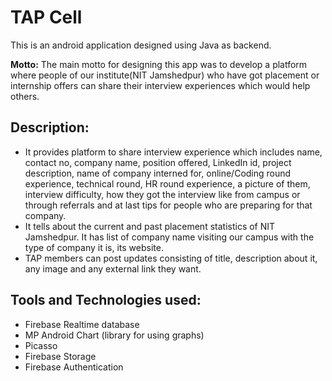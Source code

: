 # TAP Cell
This is an android application designed using Java as backend.

**Motto:** The main motto for designing this app was to develop a platform where people of our institute(NIT Jamshedpur) who have got placement or internship offers can share their interview experiences which would help others.

## Description:
- It provides platform to share interview experience which includes name, contact no, company name, position offered, LinkedIn id, project description, name of company interned for, online/Coding round experience, technical round, HR round experience, a picture of them, interview difficulty, how they got the interview like from campus or through referrals and at last tips for people who are preparing for that company. 
- It tells about the current and past placement statistics of NIT Jamshedpur. It has list of company name visiting our campus with the type of company it is, its website.
- TAP members can post updates consisting of title, description about it, any image and any external link they want.

## Tools and Technologies used:
- Firebase Realtime database 
- MP Android Chart (library for using graphs)
- Picasso
- Firebase Storage
- Firebase Authentication
